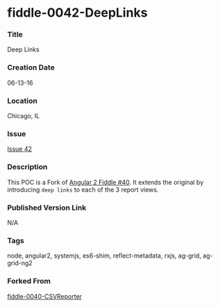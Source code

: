 fiddle-0042-DeepLinks
======

### Title

Deep Links


### Creation Date

06-13-16


### Location

Chicago, IL


### Issue

[Issue 42](https://github.com/bradyhouse/house/issues/42)


### Description

This POC is a Fork of [Angular 2 Fiddle #40](../fiddle-0040-CSVReporter).  It extends the original by introducing
`deep links` to each of the 3 report views.


### Published Version Link

N/A


### Tags

node, angular2, systemjs, es6-shim, reflect-metadata, rxjs, ag-grid, ag-grid-ng2


### Forked From

[fiddle-0040-CSVReporter](../fiddle-0040-CSVReporter)
